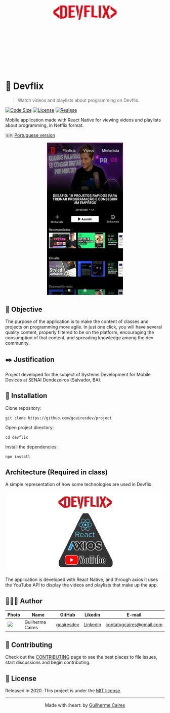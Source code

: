 <p align="center">
    <img src="src/assets/logo.png" width="200px" style="margin: 150px 0" />
</p>

# 🎥 Devflix
> Watch videos and playlists about programming on Devflix.

[![Code Size][code-size]][code-url]
[![License][MIT-license]][MIT-url]
[![Realese][version]][version-url]

Mobile application made with React Native for viewing videos and playlists about programming, in Netflix format.

🇧🇷 [Portuguese version](./.github/README-PT-BR.md)

<p align="center">
    <img src=".github/img/app.gif"/>
</p>

## :dart: Objective

The purpose of the application is to make the content of classes and projects on programming more agile.  In just one click, you will have several quality content, properly filtered to be on the platform, encouraging the consumption of that content, and spreading knowledge among the dev community.

## :black_nib: Justification

Project developed for the subject of Systems Development for Mobile Devices at SENAI Dendezeiros (Salvador, BA).

## :construction_worker: Installation

Clone repository:

```git
git clone https://github.com/gcairesdev/project
```

Open project directory:

```shell
cd devflix
```

Install the dependencies:

```shell
npm install
```
## Architecture (Required in class)

A simple representation of how some technologies are used in Devflix.

<p align="center">
    <img src=".github/img/architecture.png" />
</p>

The application is developed with React Native, and through axios it uses the YouTube API to display the videos and playlists that make up the app.

## 👨🏼‍💻 Author

Photo | Name | GitHub | Likedin | E-mail
---- | ---- | ------ | ------- | ------
<img src="https://avatars1.githubusercontent.com/u/54117888?s=460&u=aa7d6143c4e1fdab1ffa6e5fd5ebfe64572f2eae&v=4" width="100px"> | Guilherme Caires | [gcairesdev](https://github.com/gcairesdev) | [Linkedin](https://linkedin.com/in/guilherme-caires/) | contatogcaires@gmail.com

## 🤝 Contributing

Check out the [CONTRIBUTING](.github/CONTRIBUTING.md) page to see the best places to file issues, start discussions and begin contributing.

## :page_facing_up: License

Released in 2020.
This project is under the [MIT license](.github/LICENSE.md).

---

<p align="center">
    Made with :heart: by <a href="https://github.com/gcairesdev">Guilherme Caires</a>
</p>

<!-- Markdown link & img dfn's -->
[code-size]: https://img.shields.io/github/languages/code-size/gcairesdev/devflix
[code-url]: https://github.com/gcairesdev/devflix

[MIT-license]: https://img.shields.io/github/license/gcairesdev/devflix
[MIT-url]: https://github.com/gcairesdev/devflix/blob/master/LICENSE.md

[version]: https://img.shields.io/github/v/release/gcairesdev/devflix?include_prereleases
[version-url]: https://github.com/gcairesdev/devflix